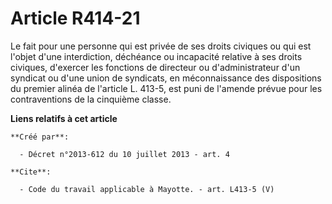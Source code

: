 # Article R414-21

Le fait pour une personne qui est privée de ses droits civiques ou qui est l'objet d'une interdiction, déchéance ou
incapacité relative à ses droits civiques, d'exercer les fonctions de directeur ou d'administrateur d'un syndicat ou d'une
union de syndicats, en méconnaissance des dispositions du premier alinéa de l'article L. 413-5, est puni de l'amende prévue
pour les contraventions de la cinquième classe.

**Liens relatifs à cet article**

	**Créé par**:

	  - Décret n°2013-612 du 10 juillet 2013 - art. 4

	**Cite**:

	  - Code du travail applicable à Mayotte. - art. L413-5 (V)
